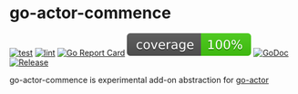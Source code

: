 # go-actor-commence

[![test](https://github.com/vladopajic/go-actor-commence/actions/workflows/test.yml/badge.svg?branch=main)](https://github.com/vladopajic/go-actor-commence/actions/workflows/test.yml)
[![lint](https://github.com/vladopajic/go-actor-commence/actions/workflows/lint.yml/badge.svg?branch=main)](https://github.com/vladopajic/go-actor-commence/actions/workflows/lint.yml)
[![Go Report Card](https://goreportcard.com/badge/github.com/vladopajic/go-actor-commence)](https://goreportcard.com/report/github.com/vladopajic/go-actor-commence)
[![coverage](https://raw.githubusercontent.com/vladopajic/go-actor-commence/badges/.badges/main/coverage.svg)](https://github.com/vladopajic/go-actor-commence)
[![GoDoc](https://godoc.org/github.com/vladopajic/go-actor-commence?status.svg)](https://godoc.org/github.com/vladopajic/go-actor-commence)
[![Release](https://img.shields.io/github/release/vladopajic/go-actor-commence.svg?style=flat-square)](https://github.com/vladopajic/go-actor-commence/releases/latest)


go-actor-commence is experimental add-on abstraction for [go-actor](https://github.com/vladopajic/go-actor)